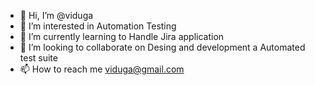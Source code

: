 - 👋 Hi, I’m @viduga
- 👀 I’m interested in Automation Testing
- 🌱 I’m currently learning to Handle Jira application
- 💞️ I’m looking to collaborate on Desing and development a Automated test suite
- 📫 How to reach me viduga@gmail.com

<!---
viduga/viduga is a ✨ special ✨ repository because its `README.md` (this file) appears on your GitHub profile.
You can click the Preview link to take a look at your changes.
--->
